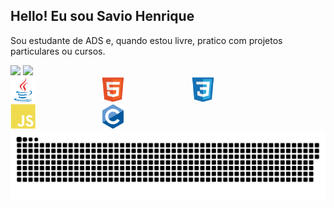 ## Hello! Eu sou Savio Henrique

<!-- Sobre mim -->
Sou estudante de ADS e, quando estou livre, pratico com projetos particulares ou cursos.

<!-- Cartões de estatísticas -->
<div align="left">
  
  <!-- Cartão de estatísticas -->
  <img height="180em" src="https://github-readme-stats.vercel.app/api?username=Savio123d&show_icons=true&theme=dark&include_all_commits=true&count_private=true&bg_color=000000&title_color=00FF00&text_color=00FF00"/>
  
  <!-- Cartão de linguagens mais usadas -->
  <img height="180em" src="https://github-readme-stats.vercel.app/api/top-langs/?username=Savio123d&layout=compact&theme=dark&bg_color=000000&title_color=00FF00&text_color=00FF00"/>
  
</div>

<div align="left">
  <img src="imagens/java-original.svg" alt="Java" width="40" height="40" style="margin-right: 100px;" />
  <img src="imagens/html5-original.svg" alt="HTML" width="40" height="40" style="margin-right: 100px;" />
  <img src="imagens/css3-original.svg" alt="CSS" width="40" height="40" style="margin-right: 100px;" />
  <img src="imagens/javascript-plain.svg" alt="JavaScript" width="40" height="40" style="margin-right: 100px;" />
  <img src="imagens/c-original.svg" alt="C" width="40" height="40" />
</div>

<picture>
  <source media="(prefers-color-scheme: dark)" srcset="https://raw.githubusercontent.com/Savio123d/Savio123d/output/github-contribution-grid-snake-dark.svg">
  <source media="(prefers-color-scheme: light)" srcset="https://raw.githubusercontent.com/Savio123d/Savio123d/output/github-contribution-grid-snake.svg">
  <img alt="github contribution grid snake animation" src="https://raw.githubusercontent.com/Savio123d/Savio123d/output/github-contribution-grid-snake.svg">
</picture>
<br><br>






